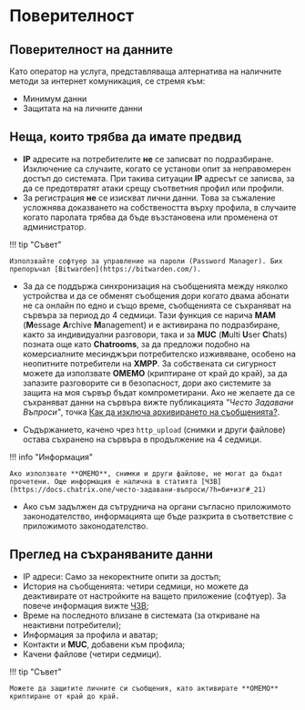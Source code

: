 # Поверителност

## Поверителност на данните

Като оператор на услуга, представляваща алтернатива на наличните методи за интернет комуникация, се стремя към:

- Минимум данни
- Защитата на на личните данни

## Неща, които трябва да имате предвид

- **IP** адресите на потребителите **не** се записват по подразбиране. Изключение са случаите, когато се установи опит за неправомерен достъп до системата. При такива ситуации **IP** адресът се записва, за да се предотвратят атаки срещу съответния профил или профили.
- За регистрация **не** се изискват лични данни. Това за съжаление усложнява доказването на собствеността върху профила, в случаите когато паролата трябва да бъде възстановена или променена от администратор.

!!! tip "Съвет"

    Използвайте софтуер за управление на пароли (Password Manager). Бих препоръчал [Bitwarden](https://bitwarden.com/).

- За да се поддържа синхронизация на съобщенията между няколко устройства и да се обменят съобщения дори когато двама абонати не са онлайн по едно и също време, съобщенията се съхраняват на сървъра за период до 4 седмици. Тази функция се нарича **MAM** (**M**essage **A**rchive **M**anagement) и е активирана по подразбиране, както за индивидуални разговори, така и за **MUC** (**M**ulti **U**ser **C**hats) позната още като **Chatrooms**, за да предложи подобно на комерсиалните месинджъри потребителско изживяване, особено на неопитните потребители на **XMPP**. За собствената си сигурност можете да използвате **OMEMO** (криптиране от край до край), за да запазите разговорите си в безопасност, дори ако системите за защита на моя сървър бъдат компрометирани. Ако не желаете да се съхраняват данни на сървъра вижте публикацията *"Често Задавани Въпроси"*, точка [Как да изключа архивирането на съобщенията?](https://docs.chatrix.one/често-задавани-въпроси/?h=арх#_18).

- Съдържанието, качено чрез `http_upload` (снимки и други файлове) остава съхранено на сървъра в продължение на 4 седмици.

!!! info "Информация"

    Ако използвате **OMEMO**, снимки и други файлове, не могат да бъдат прочетени. Още информация е налична в статията [ЧЗВ](https://docs.chatrix.one/често-задавани-въпроси/?h=би+изг#_21)

- Ако съм задължен да сътруднича на органи съгласно приложимото законодателство, информацията ще бъде разкрита в съответствие с приложимото законодателство.

## Преглед на съхраняваните данни

- IP адреси: Само за некоректните опити за достъп;
- История на съобщенията: четири седмици, но можете да деактивирате от настройките на ващето приложение (софтуер). За повече информация вижте [ЧЗВ](http://docs.chatrix.one/често-задавани-въпроси/?h=изключа+архиви#_18);
- Време на последното влизане в системата (за откриване на неактивни потребители);
- Информация за профила и аватар;
- Контакти и **MUC**, добавени към профила;
- Качени файлове (четири седмици).

!!! tip "Съвет"

    Можете да защитите личните си съобщения, като активирате **OMEMO** криптиране от край до край.
